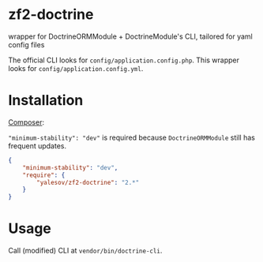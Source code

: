# zf2-doctrine

wrapper for DoctrineORMModule + DoctrineModule's CLI, tailored for yaml config files

The official CLI looks for `config/application.config.php`. This wrapper looks for `config/application.config.yml`.

# Installation

[Composer](http://getcomposer.org/):

`"minimum-stability": "dev"` is required because `DoctrineORMModule` still has frequent updates.

```json
{
    "minimum-stability": "dev",
    "require": {
        "yalesov/zf2-doctrine": "2.*"
    }
}
```

# Usage

Call (modified) CLI at `vendor/bin/doctrine-cli`.
